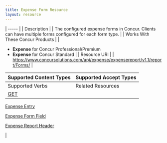 ```yaml
---
title: Expense Form Resource 
layout: resource
---
```






| ----- |
|  Description |
|  The configured expense forms in Concur. Clients can have multiple forms configured for each form type. |
|  Works With These Concur Products |
|

* **Expense** for Concur Professional/Premium
* **Expense** for Concur Standard
 |
|  Resource URI |
|  https://www.concursolutions.com/api/expense/expensereport/v1.1/report/Forms/ |

| Supported Content Types | Supported Accept Types |
| ----------------------- | ---------------------- |
| Supported Verbs         | Related Resources      |
| [GET][1]                |

[Expense Entry][2]

[Expense Form Field][3]

[Expense Report Header][4]

 |

  


[1]: https://developer.concur.com/expense-report/expense-form-resource/expense-form-resource-get
[2]: https://developer.concur.com/expense-report/expense-entry-resource
[3]: https://developer.concur.com/expense-report/expense-form-field-resource
[4]: https://developer.concur.com/expense-report/expense-report-header-resource

